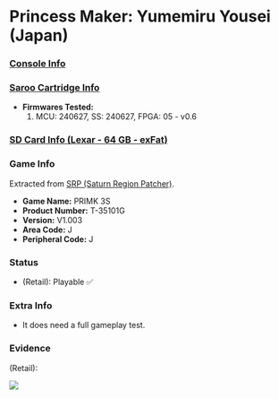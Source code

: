 # Princess Maker: Yumemiru Yousei (Japan)

### [Console Info](../../../../../Info/Consoles/VA13/README.md)

### [Saroo Cartridge Info](../../../../../Info/Cartridges/RetroGameParadiseStore/1.32F/README.md)

- <b>Firmwares Tested:</b>
  1. MCU: 240627, SS: 240627, FPGA: 05 - v0.6

### [SD Card Info (Lexar - 64 GB - exFat)](../../../../../Info/SdCards/Lexar/64GB/exfat/README.md)

### Game Info

Extracted from [SRP (Saturn Region Patcher)](https://segaxtreme.net/resources/saturn-region-patcher.81/download).

- <b>Game Name:</b> PRIMK 3S
- <b>Product Number:</b> T-35101G
- <b>Version:</b> V1.003
- <b>Area Code:</b> J
- <b>Peripheral Code:</b> J

### Status

- (Retail): Playable :white_check_mark:

### Extra Info

- It does need a full gameplay test.

### Evidence

(Retail):

[![](https://img.youtube.com/vi/aHOC1-S12jc/0.jpg)](https://www.youtube.com/watch?v=aHOC1-S12jc)
